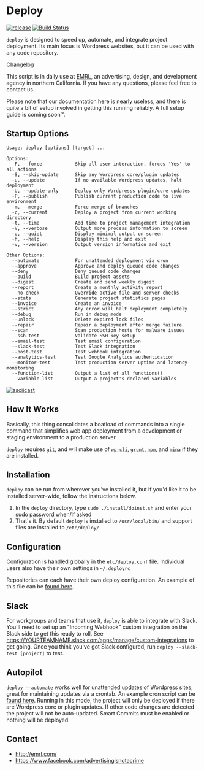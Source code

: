 # Deploy

[![release](https://img.shields.io/badge/release-v3.7-blue.svg?style=flat)](https://github.com/EMRL/deploy/releases/latest)
[![Build Status](https://travis-ci.org/EMRL/deploy.svg?branch=master)](https://travis-ci.org/EMRL/deploy)

`deploy` is designed to speed up, automate, and integrate project deployment. Its main focus is Wordpress websites, but it can be used with any code repository. 

[Changelog](https://github.com/EMRL/deploy/blob/master/CHANGELOG.md)

This script is in daily use at [EMRL](http://emrl.com), an advertising, design, and development agency in northern California. If you have any questions, please feel free to contact us.

Please note that our documentation here is nearly useless, and there is quite a bit of setup involved in getting this running reliably. A full setup guide is coming soon™.

## Startup Options

```
Usage: deploy [options] [target] ...

Options:
  -F, --force            Skip all user interaction, forces 'Yes' to all actions
  -S, --skip-update      Skip any Wordpress core/plugin updates
  -u, --update           If no available Wordpress updates, halt deployment
  -U, --update-only      Deploy only Wordpresss plugin/core updates
  -P, --publish          Publish current production code to live environment
  -m, --merge            Force merge of branches
  -c, --current          Deploy a project from current working directory          
  -t, --time             Add time to project management integration
  -V, --verbose          Output more process information to screen
  -q, --quiet            Display minimal output on screen
  -h, --help             Display this help and exit
  -v, --version          Output version information and exit

Other Options:
  --automate             For unattended deployment via cron
  --approve              Approve and deploy queued code changes
  --deny                 Deny queued code changes
  --build                Build project assets
  --digest               Create and send weekly digest
  --report               Create a monthly activity report
  --no-check             Override active file and server checks
  --stats                Generate project statistics pages
  --invoice              Create an invoice
  --strict               Any error will halt deployment completely
  --debug                Run in debug mode
  --unlock               Delete expired lock files
  --repair               Repair a deployment after merge failure
  --scan                 Scan production hosts for malware issues
  --ssh-test             Validate SSH key setup
  --email-test           Test email configuration
  --slack-test           Test Slack integration
  --post-test            Test webhook integration  
  --analytics-test       Test Google Analytics authentication
  --monitor-test         Test production server uptime and latency monitoring
  --function-list        Output a list of all functions()
  --variable-list        Output a project's declared variables
```

[![asciicast](https://asciinema.org/a/mMCid9O2BK7JrpocQuSl3CRkP.png)](https://asciinema.org/a/mMCid9O2BK7JrpocQuSl3CRkP?t=0)

## How It Works

Basically, this thing consolidates a boatload of commands into a single command that simplifies web app deployment from a development or staging environment to a production server. 

`deploy` requires [`git`](https://git-scm.com/), and will make use of [`wp-cli`](http://wp-cli.org/), [`grunt`](http://gruntjs.com/), [`npm`](https://www.npmjs.com/), and  [`mina`](http://nadarei.co/mina/) if they are installed.

## Installation

`deploy` can be run from wherever you've installed it, but if you'd like it to be installed server-wide, follow the instructions below. 

1. In the `deploy` directory, type `sudo ./install/doinst.sh` and enter your sudo password when/if asked
2. That's it. By default `deploy` is installed to `/usr/local/bin/` and support files are installed to `/etc/deploy/`

## Configuration

Configuration is handled globally in the `etc/deploy.conf` file. Individual users also have their own settings in `~/.deployrc`

Repositories can each have their own deploy configuration. An example of this file can be [found here](https://github.com/EMRL/deploy/blob/master/etc/deploy.sh).

## Slack

For workgroups and teams that use it, `deploy` is able to integrate with Slack. You'll need to set up an "Incoming Webhook" custom integration on the Slack side to get this ready to roll. See https://YOURTEAMNAME.slack.com/apps/manage/custom-integrations to get going. Once you think you've got Slack configured, run `deploy --slack-test [project]` to test.

## Autopilot

`deploy --automate` works well for unattended updates of Wordpress sites; great for maintaining updates via a crontab. An example cron script can be [found here](https://github.com/EMRL/deploy/blob/master/etc/cron/deploy.cron.example). Running in this mode, the project will only be deployed if there are Wordpress core or plugin updates. If other code changes are detected the project will not be auto-updated. Smart Commits must be enabled or nothing will be deployed.

## Contact

* <http://emrl.com/>
* <https://www.facebook.com/advertisingisnotacrime>
